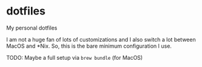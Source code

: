 # dotfiles
My personal dotfiles

I am not a huge fan of lots of customizations and I also switch a lot between MacOS and \*Nix. So, this is the bare minimum configuration I use.

TODO: Maybe a full setup via `brew bundle` (for MacOS)
